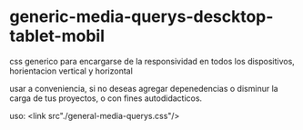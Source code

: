 # generic-media-querys-descktop-tablet-mobil
css generico para encargarse de la responsividad en todos los dispositivos, horientacion vertical y horizontal

usar a conveniencia, si no deseas agregar depenedencias o disminur la carga de tus proyectos, o con fines autodidacticos.


uso: <link src"./general-media-querys.css"/>
